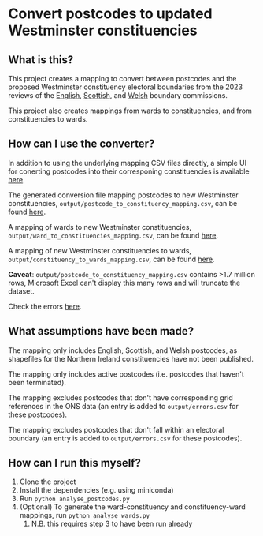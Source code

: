 # Convert postcodes to updated Westminster constituencies

## What is this?

This project creates a mapping to convert between postcodes and the proposed Westminster constituency electoral boundaries from the 2023 reviews of the [English](https://boundarycommissionforengland.independent.gov.uk/2023-review/), [Scottish](https://www.bcomm-scotland.independent.gov.uk/reviews/2023-review-uk-parliament-constituencies), and [Welsh](https://bcomm-wales.gov.uk/reviews/06-23/2023-parliamentary-review-final-recommendations) boundary commissions.

This project also creates mappings from wards to constituencies, and from constituencies to wards.

## How can I use the converter?

In addition to using the underlying mapping CSV files directly, a simple UI for conerting postcodes into their corresponing constituencies is available [here](https://12v.github.io/boundary-mapper/).

The generated conversion file mapping postcodes to new Westminster constituencies, `output/postcode_to_constituency_mapping.csv`, can be found [here](https://github.com/12v/boundary-mapper/blob/main/output/postcode_to_constituency_mapping.csv).

A mapping of wards to new Westminster constituencies,  `output/ward_to_constituencies_mapping.csv`,  can be found [here](https://github.com/12v/boundary-mapper/blob/main/output/ward_to_constituencies_mapping.csv).

A mapping of new Westminster constituencies to wards,  `output/constituency_to_wards_mapping.csv`,  can be found [here](https://github.com/12v/boundary-mapper/blob/main/output/constituency_to_wards_mapping.csv).

**Caveat**: `output/postcode_to_constituency_mapping.csv` contains >1.7 million rows, Microsoft Excel can't display this many rows and will truncate the dataset.

Check the errors [here](https://github.com/12v/boundary-mapper/blob/main/output/errors.csv).

## What assumptions have been made?

The mapping only includes English, Scottish, and Welsh postcodes, as shapefiles for the Northern Ireland constituencies have not been published.

The mapping only includes active postcodes (i.e. postcodes that haven't been terminated).

The mapping excludes postcodes that don't have corresponding grid references in the ONS data (an entry is added to `output/errors.csv` for these postcodes).

The mapping excludes postcodes that don't fall within an electoral boundary (an entry is added to `output/errors.csv` for these postcodes).

## How can I run this myself?

1. Clone the project
2. Install the dependencies (e.g. using miniconda)
3. Run `python analyse_postcodes.py`
4. (Optional) To generate the ward-constituency and constituency-ward mappings, run `python analyse_wards.py`
    1. N.B. this requires step 3 to have been run already
